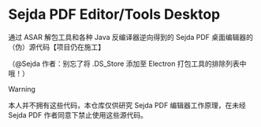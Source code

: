 # Sejda PDF Editor/Tools Desktop

通过 ASAR 解包工具和各种 Java 反编译器逆向得到的 Sejda PDF 桌面编辑器的（伪）源代码【项目仍在施工】

（@Sejda 作者：别忘了将 .DS_Store 添加至 Electron 打包工具的排除列表中哦！）

> [!WARNING]
> 
> 本人并不拥有这些代码，本仓库仅供研究 Sejda PDF 编辑器工作原理，在未经 Sejda PDF 作者同意下禁止使用这些源代码。

